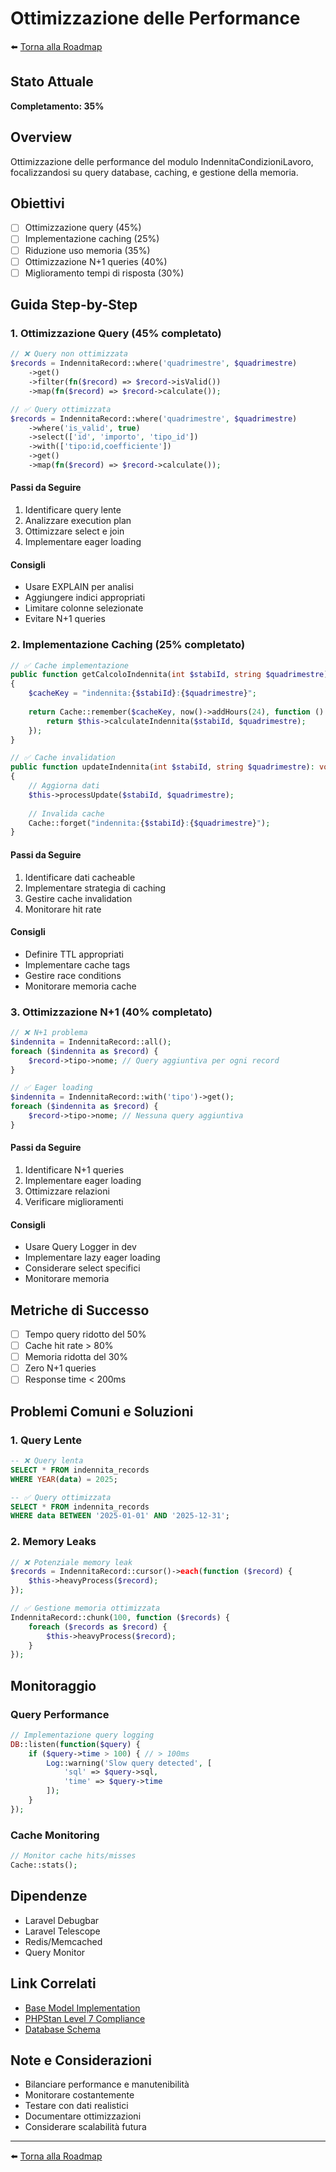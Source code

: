 # Ottimizzazione delle Performance

⬅️ [Torna alla Roadmap](../../roadmap.md)

## Stato Attuale
**Completamento: 35%**

## Overview
Ottimizzazione delle performance del modulo IndennitaCondizioniLavoro, focalizzandosi su query database, caching, e gestione della memoria.

## Obiettivi
- [ ] Ottimizzazione query (45%)
- [ ] Implementazione caching (25%)
- [ ] Riduzione uso memoria (35%)
- [ ] Ottimizzazione N+1 queries (40%)
- [ ] Miglioramento tempi di risposta (30%)

## Guida Step-by-Step

### 1. Ottimizzazione Query (45% completato)
```php
// ❌ Query non ottimizzata
$records = IndennitaRecord::where('quadrimestre', $quadrimestre)
    ->get()
    ->filter(fn($record) => $record->isValid())
    ->map(fn($record) => $record->calculate());

// ✅ Query ottimizzata
$records = IndennitaRecord::where('quadrimestre', $quadrimestre)
    ->where('is_valid', true)
    ->select(['id', 'importo', 'tipo_id'])
    ->with(['tipo:id,coefficiente'])
    ->get()
    ->map(fn($record) => $record->calculate());
```

#### Passi da Seguire
1. Identificare query lente
2. Analizzare execution plan
3. Ottimizzare select e join
4. Implementare eager loading

#### Consigli
- Usare EXPLAIN per analisi
- Aggiungere indici appropriati
- Limitare colonne selezionate
- Evitare N+1 queries

### 2. Implementazione Caching (25% completato)
```php
// ✅ Cache implementazione
public function getCalcoloIndennita(int $stabiId, string $quadrimestre): array
{
    $cacheKey = "indennita:{$stabiId}:{$quadrimestre}";
    
    return Cache::remember($cacheKey, now()->addHours(24), function () use ($stabiId, $quadrimestre) {
        return $this->calculateIndennita($stabiId, $quadrimestre);
    });
}

// ✅ Cache invalidation
public function updateIndennita(int $stabiId, string $quadrimestre): void
{
    // Aggiorna dati
    $this->processUpdate($stabiId, $quadrimestre);
    
    // Invalida cache
    Cache::forget("indennita:{$stabiId}:{$quadrimestre}");
}
```

#### Passi da Seguire
1. Identificare dati cacheable
2. Implementare strategia di caching
3. Gestire cache invalidation
4. Monitorare hit rate

#### Consigli
- Definire TTL appropriati
- Implementare cache tags
- Gestire race conditions
- Monitorare memoria cache

### 3. Ottimizzazione N+1 (40% completato)
```php
// ❌ N+1 problema
$indennita = IndennitaRecord::all();
foreach ($indennita as $record) {
    $record->tipo->nome; // Query aggiuntiva per ogni record
}

// ✅ Eager loading
$indennita = IndennitaRecord::with('tipo')->get();
foreach ($indennita as $record) {
    $record->tipo->nome; // Nessuna query aggiuntiva
}
```

#### Passi da Seguire
1. Identificare N+1 queries
2. Implementare eager loading
3. Ottimizzare relazioni
4. Verificare miglioramenti

#### Consigli
- Usare Query Logger in dev
- Implementare lazy eager loading
- Considerare select specifici
- Monitorare memoria

## Metriche di Successo
- [ ] Tempo query ridotto del 50%
- [ ] Cache hit rate > 80%
- [ ] Memoria ridotta del 30%
- [ ] Zero N+1 queries
- [ ] Response time < 200ms

## Problemi Comuni e Soluzioni

### 1. Query Lente
```sql
-- ❌ Query lenta
SELECT * FROM indennita_records 
WHERE YEAR(data) = 2025;

-- ✅ Query ottimizzata
SELECT * FROM indennita_records 
WHERE data BETWEEN '2025-01-01' AND '2025-12-31';
```

### 2. Memory Leaks
```php
// ❌ Potenziale memory leak
$records = IndennitaRecord::cursor()->each(function ($record) {
    $this->heavyProcess($record);
});

// ✅ Gestione memoria ottimizzata
IndennitaRecord::chunk(100, function ($records) {
    foreach ($records as $record) {
        $this->heavyProcess($record);
    }
});
```

## Monitoraggio

### Query Performance
```php
// Implementazione query logging
DB::listen(function($query) {
    if ($query->time > 100) { // > 100ms
        Log::warning('Slow query detected', [
            'sql' => $query->sql,
            'time' => $query->time
        ]);
    }
});
```

### Cache Monitoring
```php
// Monitor cache hits/misses
Cache::stats();
```

## Dipendenze
- Laravel Debugbar
- Laravel Telescope
- Redis/Memcached
- Query Monitor

## Link Correlati
- [Base Model Implementation](./base-model-implementation.md)
- [PHPStan Level 7 Compliance](./phpstan-level7-compliance.md)
- [Database Schema](./database-schema.md)

## Note e Considerazioni
- Bilanciare performance e manutenibilità
- Monitorare costantemente
- Testare con dati realistici
- Documentare ottimizzazioni
- Considerare scalabilità futura

---
⬅️ [Torna alla Roadmap](../../roadmap.md)

